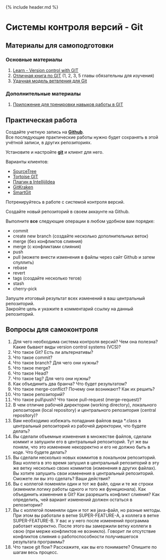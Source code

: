 {% include header.md %}

Системы контроля версий - Git
====================

Материалы для самоподготовки
---------------------
### Основные материалы
1. [Learn - Version control with GIT](https://learn.by/courses/course-v1:EPAM+VCG+ext1/about)
1. [Отличная книга по GIT](https://git-scm.com/book/ru/v2) (1, 2, 3, 5 главы обязательны для изучения)
1. [Удачная модель ветвления для Git](https://habr.com/ru/post/106912/)

### Дополнительные материалы
1. [Приложение для тренировки навыков работы в GIT](https://learngitbranching.js.org/)

Практическая работа
---------------------
Создайте учетную запись на **[Github](https://github.com/)**.  
Все последующие практические работы нужно будет сохранять в этой учётной записи, в других репозиториях.

Установите и настройте **[git](https://git-scm.com/downloads)** и клиент для него.

Варианты клиентов:
* [SourceTree](https://www.sourcetreeapp.com/)
* [Tortoise GIT](https://tortoisegit.org/)
* [Плагин в IntellijiIdea](https://plugins.jetbrains.com/plugin/3033-git-integration)
* [GitKraken](https://www.gitkraken.com/)
* [SmartGit](http://www.syntevo.com/smartgit/)

Потренируйтесь в работе с системой контроля версий.  

Создайте новый репозиторий в своем аккаунте на Github.

Выполните **все** следующие операции в любом удобном вам порядке:
* commit
* create new branch (создайте несколько дополнительных веток)
* merge (без конфликтов слияния)
* merge (с конфликтами слияния)
* push
* pull (можете внести изменения в файлы через сайт Github и затем спуллить)
* rebase
* revert
* tags (создайте несколько тегов)
* stash 
* cherry-pick

Запуште итоговый результат всех изменений в ваш центральный репозиторий.  
Закройте цель и укажите в комментарий ссылку на данный репозиторий.

Вопросы для самоконтроля
---------------------
1. Для чего необходима система контроля версий? Чем она полезна? Какие бывают виды version control systems (VCS)?
1. Что такое Git? Есть ли альтернативы?
1. Что такое commit?
1. Что такое branch? Для чего они нужны?
1. Что такое merge?
1. Что такое Head?
1. Что такое tag? Для чего они нужны?
1. Как объединить два бранча? Что будет результатом?
1. Что такое merge-conflict? Почему они возникают? Как их решить?
1. Что такое репозиторий?
1. Что такое pull\push? Что такое pull-request (merge-request)?
1. В чем отличие рабочей директории (working directory), локального репозитория (local repository) и центрального 
репозитория (central repository)?
1. Вам необходимо избежать попадания файлов вида *.class в центральный репозиторий из рабочей директории, что будете делать?
1. Вы сделали объемные изменения в множестве файлов, сделали коммит и запушили его в центральный репозиторий. Тут же вы поняли, что это изменение некорректно и его не должно быть в коде. Что будете делать?
1. Вы сделали несколько новых коммитов в локальном репозиторий. Ваш коллега в это время запушил в центральный репозиторий в эту же ветку несколько своих коммитов (изменения в других файлах).
Вы хотите запушить свои изменения в центральный репозиторий. Сможете ли вы это сделать? Ваши действия?
1. Вы с коллегой поменяли один и тот же файл, одни и те же строки (изменили логику работы одного и того же функционала). 
Как объединить изменения в Git? Как разрешить конфликт слияния? Как определить, чей вариант изменений должен остаться в репозитории?
1. Вы с коллегой поменяли один и тот же java-файл, но разные методы. При этом вы работали в ветке SUPER-FEATURE-А, а коллега в ветке SUPER-FEATURE-В. У вас и у него после изменений программа работает корректно. 
После этого вы замержили ветку коллеги в свою (при мерже конфликтов не возникло). Говорит ли отсутствие конфликтов слияния о работоспособности получившегося результата программы?
1. Что такое git flow? Расскажите, как вы его понимаете? Опишите по шагам весь процесс.